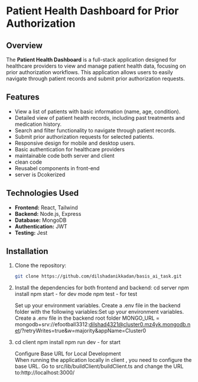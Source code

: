 # Patient Health Dashboard for Prior Authorization

## Overview
The **Patient Health Dashboard** is a full-stack application designed for healthcare providers to view and manage patient health data, focusing on prior authorization workflows. This application allows users to easily navigate through patient records and submit prior authorization requests.

## Features
- View a list of patients with basic information (name, age, condition).
- Detailed view of patient health records, including past treatments and medication history.
- Search and filter functionality to navigate through patient records.
- Submit prior authorization requests for selected patients.
- Responsive design for mobile and desktop users.
- Basic authentication for healthcare providers 
- maintainable code both server and client
- clean code 
- Reusabel components in front-end
- server is Dcokerized

## Technologies Used
- **Frontend:** React, Tailwind 
- **Backend:** Node.js, Express
- **Database:** MongoDB
- **Authentication:** JWT 
- **Testing:** Jest

## Installation
1. Clone the repository:
   ```bash
   git clone https://github.com/dilshadanikkadan/basis_ai_task.git
2. Install the dependencies for both frontend and backend:
   cd server
   npm install
   npm start - for dev mode
   npm test - for test

   Set up your environment variables. Create a .env file in the backend folder with the following variables:Set up your environment variables. Create a .env file in the backend root folder 
   MONGO_URL = mongodb+srv://efootball3312:dilshad4321@cluster0.mz4yk.mongodb.net/?retryWrites=true&w=majority&appName=Cluster0
   

3. cd client
   npm install
   npm run dev - for start

   Configure Base URL for Local Development  
   When running the application locally in  client , you need to configure the base URL. Go to src/lib/buildClient/buildClient.ts and change the URL to:http://localhost:3000/
 
